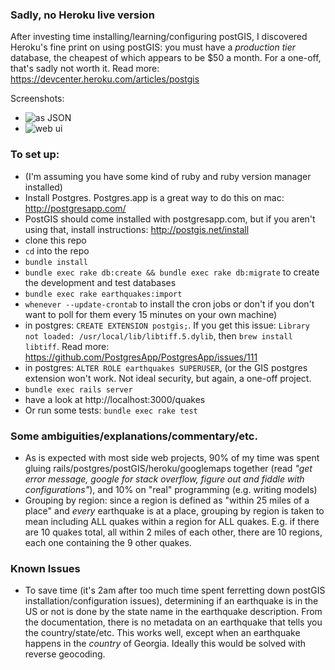### Sadly, no Heroku live version 

After investing time installing/learning/configuring postGIS, I discovered Heroku's fine print on using postGIS: you must have a *production tier* database, the cheapest of which appears to be $50 a month. For a one-off, that's sadly not worth it. Read more: https://devcenter.heroku.com/articles/postgis

Screenshots:

* ![as JSON](https://raw.github.com/benmathes/earthquakes/blob/master/app/assets/images/as_json.png "As JSON")
* ![web ui](https://raw.github.com/benmathes/earthquakes/blob/master/app/assets/images/web_ui.png "web ui")


### To set up:

* (I'm assuming you have some kind of ruby and ruby version manager installed)
* Install Postgres. Postgres.app is a great way to do this on mac: http://postgresapp.com/
* PostGIS should come installed with postgresapp.com, but if you aren't using that, install instructions: http://postgis.net/install
* clone this repo
* `cd` into the repo
* `bundle install`
* `bundle exec rake db:create && bundle exec rake db:migrate` to create the development and test databases
* `bundle exec rake earthquakes:import`
* `whenever --update-crontab` to install the cron jobs or don't if you don't want to poll for them every 15 minutes on your own machine)
* in postgres: `CREATE EXTENSION postgis;`. If you get this issue: `Library not loaded: /usr/local/lib/libtiff.5.dylib`, then `brew install libtiff`. Read more: https://github.com/PostgresApp/PostgresApp/issues/111
* in postgres: `ALTER ROLE earthquakes SUPERUSER`, (or the GIS postgres extension won't work. Not ideal security, but again, a one-off project.
* `bundle exec rails server`
* have a look at http://localhost:3000/quakes
* Or run some tests: `bundle exec rake test`


### Some ambiguities/explanations/commentary/etc.

* As is expected with most side web projects, 90% of my time was spent gluing rails/postgres/postGIS/heroku/googlemaps together (read *"get error message, google for stack overflow, figure out and fiddle with configurations"*), and 10% on "real" programming (e.g. writing models)
* Grouping by region: since a region is defined as "within 25 miles of a place" and *every* earthquake is at a place, grouping by region is taken to mean including ALL quakes within a region for ALL quakes. E.g. if there are 10 quakes total, all within 2 miles of each other, there are 10 regions, each one containing the 9 other quakes.


### Known Issues
* To save time (it's 2am after too much time spent ferretting down postGIS installation/configuration issues), determining if an earthquake is in the US or not is done by the state name in the earthquake description. From the documentation, there is no metadata on an earthquake that tells you the country/state/etc. This works well, except when an earthquake happens in the *country* of Georgia. Ideally this would be solved with reverse geocoding.